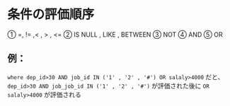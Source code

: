 # 条件の評価順序
① =, != ,< , > , <=
② IS NULL , LIKE , BETWEEN
③ NOT
④ AND
⑤ OR
## 例：
`where dep_id>30 AND job_id IN ('1' , '2' , '#') OR salaly>4000`
だと、
`dep_id>30 AND job_job_id IN ('1' , '2' , '#')`
が評価された後に
`OR salaly>4000`
が評価される